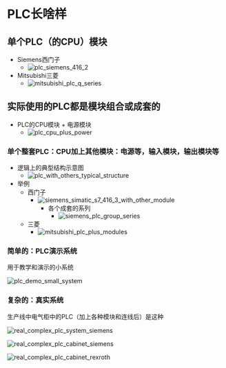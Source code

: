 # PLC长啥样

## 单个PLC（的CPU）模块

* Siemens西门子
  * ![plc_siemens_416_2](../assets/img/plc_siemens_416_2.jpg)
* Mitsubishi三菱
  * ![mitsubishi_plc_q_series](../assets/img/mitsubishi_plc_q_series.jpg)

## 实际使用的PLC都是模块组合或成套的

* PLC的CPU模块 + 电源模块
  * ![plc_cpu_plus_power](../assets/img/plc_cpu_plus_power.jpg)

### 单个整套PLC：CPU加上其他模块：电源等，输入模块，输出模块等

* 逻辑上的典型结构示意图
  * ![plc_with_others_typical_structure](../assets/img/plc_with_others_typical_structure.jpg)
* 举例
  * 西门子
    * ![siemens_simatic_s7_416_3_with_other_module](../assets/img/siemens_simatic_s7_416_3_with_other_module.jpg)
      * 各个成套的系列
        * ![siemens_plc_group_series](../assets/img/siemens_plc_group_series.jpg)
  * 三菱
    * ![mitsubishi_plc_plus_modules](../assets/img/mitsubishi_plc_plus_modules.jpg)

### 简单的：PLC演示系统

用于教学和演示的小系统

![plc_demo_small_system](../assets/img/plc_demo_small_system.jpg)

### 复杂的：真实系统

生产线中电气柜中的PLC（加上各种模块和连线后）是这种

![real_complex_plc_system_siemens](../assets/img/real_complex_plc_system_siemens.jpg)

![real_complex_plc_cabinet_siemens](../assets/img/real_complex_plc_cabinet_siemens.jpg)

![real_complex_plc_cabinet_rexroth](../assets/img/real_complex_plc_cabinet_rexroth.jpg)
